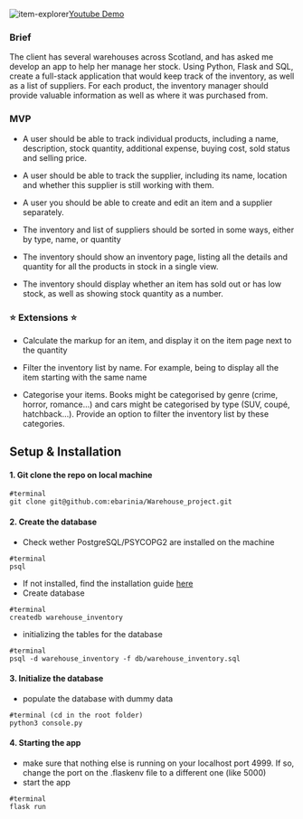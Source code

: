 
![item-explorer](https://github.com/ebarinia/Warehouse_project/assets/46579070/e7f8da02-13b8-4f6e-9263-b09e4fb59ab6)[Youtube Demo](https://youtu.be/vSLNiOuU1V8)

### Brief

The client has several warehouses across Scotland, and has asked me develop an app to help her manage her stock. Using Python, Flask and SQL, create a full-stack application that would keep track of the inventory, as well as a list of suppliers. For each product, the inventory manager should provide valuable information as well as where it was purchased from.

### MVP

- A user should be able to track individual products, including a name, description, stock quantity, additional expense, buying cost, sold status and selling price.

- A user should be able to track the supplier, including its name, location and whether this supplier is still working with them.

- A user you should be able to create and edit an item and a supplier separately.

- The inventory and list of suppliers should be sorted in some ways, either by type, name, or quantity

- The inventory should show an inventory page, listing all the details and quantity for all the products in stock in a single view.

- The inventory should display whether an item has sold out or has low stock, as well as showing stock quantity as a number.

### ⭐ Extensions ⭐
 
- Calculate the markup for an item, and display it on the item page next to the quantity

- Filter the inventory list by name. For example, being to display all the item starting with the same name

- Categorise your items. Books might be categorised by genre (crime, horror, romance...) and cars might be categorised by type (SUV, coupé, hatchback...). Provide an option to filter the inventory list by these categories.

## Setup & Installation

#### 1. Git clone the repo on local machine

```
#terminal
git clone git@github.com:ebarinia/Warehouse_project.git
```

#### 2. Create the database
- Check wether PostgreSQL/PSYCOPG2 are installed on the machine
```
#terminal
psql
```
- If not installed, find the installation guide [here](https://www.psycopg.org/docs/install.html)
- Create database
```
#terminal
createdb warehouse_inventory
```
- initializing the tables for the database
```
#terminal
psql -d warehouse_inventory -f db/warehouse_inventory.sql
```

#### 3. Initialize the database

- populate the database with dummy data
```
#terminal (cd in the root folder)
python3 console.py
```

#### 4. Starting the app

- make sure that nothing else is running on your localhost port 4999. If so, change the port on the .flaskenv file to a different one (like 5000)
- start the app
```
#terminal
flask run
```

